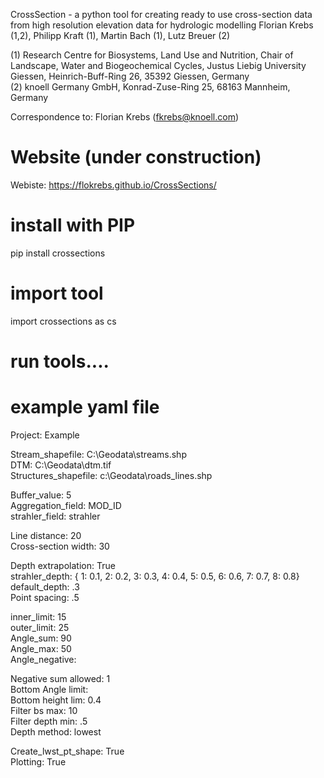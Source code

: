 CrossSection - a python tool for creating ready to use cross-section data from high resolution elevation data for hydrologic modelling 
Florian Krebs (1,2), Philipp Kraft (1), Martin Bach (1),  Lutz Breuer (2)

(1) Research Centre for Biosystems, Land Use and Nutrition, Chair of Landscape, Water and Biogeochemical Cycles, Justus Liebig University Giessen, Heinrich-Buff-Ring 26, 35392 Giessen, Germany <br>
(2) knoell Germany GmbH, Konrad-Zuse-Ring 25, 68163 Mannheim, Germany

Correspondence to: Florian Krebs (fkrebs@knoell.com)

# Website (under construction)
Webiste: https://flokrebs.github.io/CrossSections/

# install with PIP
pip install crossections

# import tool
import crossections as cs

# run tools....

# example yaml file

Project: Example<br>

Stream_shapefile: C:\Geodata\streams.shp<br>
DTM: C:\Geodata\dtm.tif<br>
Structures_shapefile: c:\Geodata\roads_lines.shp<br>

Buffer_value: 5<br>
Aggregation_field: MOD_ID<br>
strahler_field: strahler<br>

Line distance: 20<br>
Cross-section width: 30<br>

Depth extrapolation: True<br>
strahler_depth: { 1: 0.1, 2: 0.2, 3: 0.3, 4: 0.4, 5: 0.5, 6: 0.6, 7: 0.7, 8: 0.8}<br>
default_depth: .3<br>
Point spacing: .5<br>

inner_limit: 15<br>
outer_limit: 25<br>
Angle_sum: 90<br>
Angle_max: 50<br>
Angle_negative: <br>

Negative sum allowed: 1<br>
Bottom Angle limit: <br>
Bottom height lim: 0.4<br>
Filter bs max: 10<br>
Filter depth min: .5<br>
Depth method: lowest<br>

Create_lwst_pt_shape: True<br>
Plotting: True <br>
